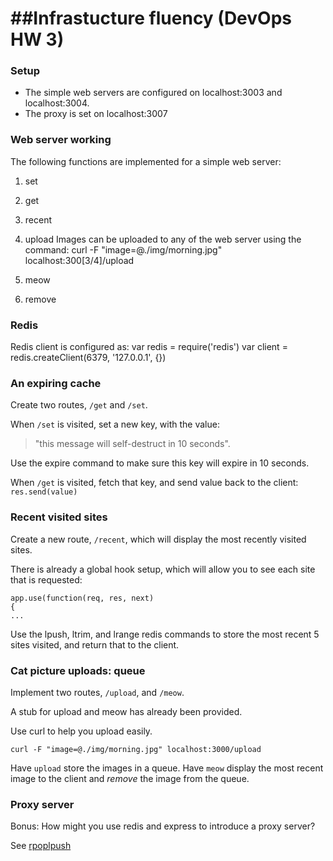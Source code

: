 ##Infrastucture fluency (DevOps HW 3)
=========================

### Setup

* The simple web servers are configured on localhost:3003 and localhost:3004.
* The proxy is set on localhost:3007

### Web server working

The following functions are implemented for a simple web server:
1. set


2. get


3. recent


4. upload
Images can be uploaded to any of the web server using the command:
	curl -F "image=@./img/morning.jpg" localhost:300[3/4]/upload

5. meow


6. remove


### Redis
Redis client is configured as:
	var redis = require('redis')
	var client = redis.createClient(6379, '127.0.0.1', {})

### An expiring cache

Create two routes, `/get` and `/set`.

When `/set` is visited, set a new key, with the value:
> "this message will self-destruct in 10 seconds".

Use the expire command to make sure this key will expire in 10 seconds.

When `/get` is visited, fetch that key, and send value back to the client: `res.send(value)` 


### Recent visited sites

Create a new route, `/recent`, which will display the most recently visited sites.

There is already a global hook setup, which will allow you to see each site that is requested:

	app.use(function(req, res, next) 
	{
	...

Use the lpush, ltrim, and lrange redis commands to store the most recent 5 sites visited, and return that to the client.

### Cat picture uploads: queue

Implement two routes, `/upload`, and `/meow`.
 
A stub for upload and meow has already been provided.

Use curl to help you upload easily.

	curl -F "image=@./img/morning.jpg" localhost:3000/upload

Have `upload` store the images in a queue.  Have `meow` display the most recent image to the client and *remove* the image from the queue.

### Proxy server

Bonus: How might you use redis and express to introduce a proxy server?

See [rpoplpush](http://redis.io/commands/rpoplpush)
